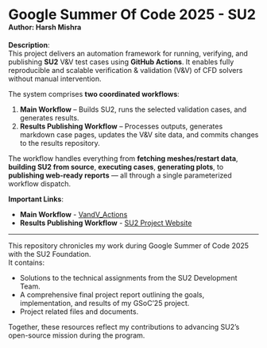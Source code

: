 # Google Summer Of Code 2025 - SU2 <br><span style="font-size:50%;">Author: Harsh Mishra</span>

**Description**:  
This project delivers an automation framework for running, verifying, and publishing **SU2** V&V test cases using **GitHub Actions**. It enables fully reproducible and scalable verification & validation (V&V) of CFD solvers without manual intervention.

The system comprises **two coordinated workflows**:

1. **Main Workflow** – Builds SU2, runs the selected validation cases, and generates results.
2. **Results Publishing Workflow** – Processes outputs, generates markdown case pages, updates the V&V site data, and commits changes to the results repository.

The workflow handles everything from **fetching meshes/restart data**, **building SU2 from source**, **executing cases**, **generating plots**, to **publishing web-ready reports** — all through a single parameterized workflow dispatch.

**Important Links**:

- **Main Workflow** - <a href="https://github.com/su2code/VandV_Actions">VandV_Actions</a>
- **Results Publishing Workflow** - <a href="https://github.com/su2code/su2code.github.io">SU2 Project Website</a>

---

<p>
This repository chronicles my work during Google Summer of Code 2025 with the SU2 Foundation.</br>
It contains:
</p>

<ul>
  <li>Solutions to the technical assignments from the SU2 Development Team.</li>
  <li>A comprehensive final project report outlining the goals, implementation, and results of my GSoC’25 project.</li>
  <li>Project related files and documents.</li>
</ul>

<p>Together, these resources reflect my contributions to advancing SU2’s open-source mission during the program.</p>

